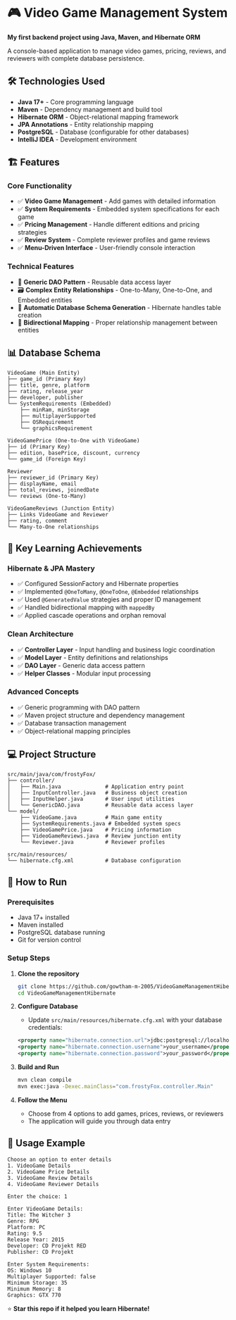 # 🎮 Video Game Management System

**My first backend project using Java, Maven, and Hibernate ORM**

A console-based application to manage video games, pricing, reviews, and reviewers with complete database persistence.

## 🛠️ Technologies Used

- **Java 17+** - Core programming language
- **Maven** - Dependency management and build tool
- **Hibernate ORM** - Object-relational mapping framework
- **JPA Annotations** - Entity relationship mapping
- **PostgreSQL** - Database (configurable for other databases)
- **IntelliJ IDEA** - Development environment

## 🏗️ Features

### Core Functionality
- ✅ **Video Game Management** - Add games with detailed information
- ✅ **System Requirements** - Embedded system specifications for each game
- ✅ **Pricing Management** - Handle different editions and pricing strategies
- ✅ **Review System** - Complete reviewer profiles and game reviews
- ✅ **Menu-Driven Interface** - User-friendly console interaction

### Technical Features
- 🔄 **Generic DAO Pattern** - Reusable data access layer
- 🗃️ **Complex Entity Relationships** - One-to-Many, One-to-One, and Embedded entities
- 💾 **Automatic Database Schema Generation** - Hibernate handles table creation
- 🔗 **Bidirectional Mapping** - Proper relationship management between entities

## 📊 Database Schema

```
VideoGame (Main Entity)
├── game_id (Primary Key)
├── title, genre, platform
├── rating, release_year
├── developer, publisher
└── SystemRequirements (Embedded)
    ├── minRam, minStorage
    ├── multiplayerSupported
    ├── OSRequirement
    └── graphicsRequirement

VideoGamePrice (One-to-One with VideoGame)
├── id (Primary Key)
├── edition, basePrice, discount, currency
└── game_id (Foreign Key)

Reviewer
├── reviewer_id (Primary Key)
├── displayName, email
├── total_reviews, joinedDate
└── reviews (One-to-Many)

VideoGameReviews (Junction Entity)
├── Links VideoGame and Reviewer
├── rating, comment
└── Many-to-One relationships
```

## 🚀 Key Learning Achievements

### Hibernate & JPA Mastery
- ✅ Configured SessionFactory and Hibernate properties
- ✅ Implemented `@OneToMany`, `@OneToOne`, `@Embedded` relationships
- ✅ Used `@GeneratedValue` strategies and proper ID management
- ✅ Handled bidirectional mapping with `mappedBy`
- ✅ Applied cascade operations and orphan removal

### Clean Architecture
- ✅ **Controller Layer** - Input handling and business logic coordination
- ✅ **Model Layer** - Entity definitions and relationships
- ✅ **DAO Layer** - Generic data access pattern
- ✅ **Helper Classes** - Modular input processing

### Advanced Concepts
- ✅ Generic programming with DAO pattern
- ✅ Maven project structure and dependency management
- ✅ Database transaction management
- ✅ Object-relational mapping principles

## 💻 Project Structure

```
src/main/java/com/frostyFox/
├── controller/
│   ├── Main.java              # Application entry point
│   ├── InputController.java   # Business object creation
│   ├── InputHelper.java       # User input utilities
│   └── GenericDAO.java        # Reusable data access layer
└── model/
    ├── VideoGame.java         # Main game entity
    ├── SystemRequirements.java # Embedded system specs
    ├── VideoGamePrice.java    # Pricing information
    ├── VideoGameReviews.java  # Review junction entity
    └── Reviewer.java          # Reviewer profiles

src/main/resources/
└── hibernate.cfg.xml          # Database configuration
```

## 🔧 How to Run

### Prerequisites
- Java 17+ installed
- Maven installed
- PostgreSQL database running
- Git for version control

### Setup Steps
1. **Clone the repository**
   ```bash
   git clone https://github.com/gowtham-m-2005/VideoGameManagementHibernate.git
   cd VideoGameManagementHibernate
   ```

2. **Configure Database**
   - Update `src/main/resources/hibernate.cfg.xml` with your database credentials:
   ```xml
   <property name="hibernate.connection.url">jdbc:postgresql://localhost:5432/YourDatabase</property>
   <property name="hibernate.connection.username">your_username</property>
   <property name="hibernate.connection.password">your_password</property>
   ```

3. **Build and Run**
   ```bash
   mvn clean compile
   mvn exec:java -Dexec.mainClass="com.frostyFox.controller.Main"
   ```

4. **Follow the Menu**
   - Choose from 4 options to add games, prices, reviews, or reviewers
   - The application will guide you through data entry

## 📝 Usage Example

```
Choose an option to enter details
1. VideoGame Details
2. VideoGame Price Details  
3. VideoGame Review Details
4. VideoGame Reviewer Details

Enter the choice: 1

Enter VideoGame Details:
Title: The Witcher 3
Genre: RPG
Platform: PC
Rating: 9.5
Release Year: 2015
Developer: CD Projekt RED
Publisher: CD Projekt

Enter System Requirements:
OS: Windows 10
Multiplayer Supported: false
Minimum Storage: 35
Minimum Memory: 8
Graphics: GTX 770
```

⭐ **Star this repo if it helped you learn Hibernate!**
